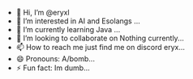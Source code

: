 - 👋 Hi, I’m @eryxl
- 👀 I’m interested in AI and Esolangs ...
- 🌱 I’m currently learning Java ...
- 💞️ I’m looking to collaborate on Nothing currently...
- 📫 How to reach me just find me on discord eryx...
- 😄 Pronouns: A/bomb...
- ⚡ Fun fact: Im dumb...

<!---
eryxl/eryxl is a ✨ special ✨ repository because its `README.md` (this file) appears on your GitHub profile.
You can click the Preview link to take a look at your changes.
--->
